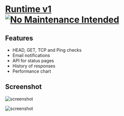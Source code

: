 [Runtime v1](https://github.com/TomHetmer/Runtime/wiki) [![No Maintenance Intended](http://unmaintained.tech/badge.svg)](http://unmaintained.tech/)
===

## Features

  * HEAD, GET, TCP and Ping checks
  * Email notifications
  * API for status pages
  * History of responses
  * Performance chart


## Screenshot

![screenshot](https://github.com/TomHetmer/Runtime/wiki/images/screen1.png)

![screenshot](https://github.com/TomHetmer/Runtime/wiki/images/screen2.png)
